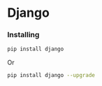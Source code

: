 # Django
### Installing 
```bash
pip install django
```
   Or
```bash
pip install django --upgrade
```
